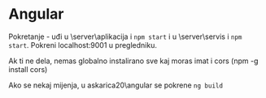 # Angular

Pokretanje - uđi u \server\aplikacija i `npm start` i u \server\servis i `npm start`. Pokreni localhost:9001 u pregledniku.

Ak ti ne dela, nemas globalno instalirano sve kaj moras imat i cors (npm -g install cors)

Ako se nekaj mijenja, u askarica20\angular se pokrene `ng build`
